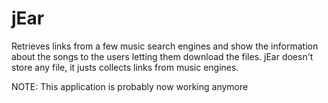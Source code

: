 jEar
====

Retrieves links from a few music search engines and show the information about the songs to the users letting them download the files. 
jEar doesn't store any file, it justs collects links from music engines.

NOTE: This application is probably now working anymore
